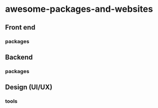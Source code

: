 # awesome-packages-and-websites

## Front end

### packages

## Backend
### packages


## Design (UI/UX)

### tools
